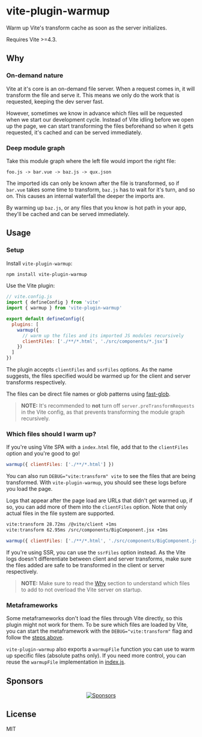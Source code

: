 # vite-plugin-warmup

Warm up Vite's transform cache as soon as the server initializes.

Requires Vite >=4.3.

## Why

### On-demand nature

Vite at it's core is an on-demand file server. When a request comes in, it will transform the file and serve it. This means we only do the work that is requested, keeping the dev server fast.

However, sometimes we know in advance which files will be requested when we start our development cycle. Instead of Vite idling before we open up the page, we can start transforming the files beforehand so when it gets requested, it's cached and can be served immediately.

### Deep module graph

Take this module graph where the left file would import the right file:

```
foo.js -> bar.vue -> baz.js -> qux.json
```

The imported ids can only be known after the file is transformed, so if `bar.vue` takes some time to transform, `baz.js` has to wait for it's turn, and so on. This causes an internal waterfall the deeper the imports are.

By warming up `baz.js`, or any files that you know is hot path in your app, they'll be cached and can be served immediately.

## Usage

### Setup

Install `vite-plugin-warmup`:

```bash
npm install vite-plugin-warmup
```

Use the Vite plugin:

```js
// vite.config.js
import { defineConfig } from 'vite'
import { warmup } from 'vite-plugin-warmup'

export default defineConfig({
  plugins: [
    warmup({
      // warm up the files and its imported JS modules recursively
      clientFiles: ['./**/*.html', './src/components/*.jsx']
    })
  ]
})
```

The plugin accepts `clientFiles` and `ssrFiles` options. As the name suggests, the files specified would be warmed up for the client and server transforms respectively.

The files can be direct file names or glob patterns using [fast-glob](https://github.com/mrmlnc/fast-glob).

> **NOTE:** It's recommended to **not** turn off `server.preTransformRequests` in the Vite config, as that prevents transforming the module graph recursively.

### Which files should I warm up?

If you're using Vite SPA with a `index.html` file, add that to the `clientFiles` option and you're good to go!

```js
warmup({ clientFiles: ['./**/*.html'] })
```

You can also run `DEBUG="vite:transform" vite` to see the files that are being transformed. With `vite-plugin-warmup`, you should see these logs before you load the page.

Logs that appear after the page load are URLs that didn't get warmed up, if so, you can add more of them into the `clientFiles` option. Note that only actual files in the file system are supported.

```bash
vite:transform 28.72ms /@vite/client +1ms
vite:transform 62.95ms /src/components/BigComponent.jsx +1ms
```

```js
warmup({ clientFiles: ['./**/*.html', './src/components/BigComponent.jsx'] })
```

If you're using SSR, you can use the `ssrFiles` option instead. As the Vite logs doesn't differentiate between client and server transforms, make sure the files added are safe to be transformed in the client or server respectively.

> **NOTE:** Make sure to read the [Why](#why) section to understand which files to add to not overload the Vite server on startup.

### Metaframeworks

Some metaframeworks don't load the files through Vite directly, so this plugin might not work for them. To be sure which files are loaded by Vite, you can start the metaframework with the `DEBUG="vite:transform"` flag and follow the [steps above](#which-files-should-i-warm-up).

`vite-plugin-warmup` also exports a `warmupFile` function you can use to warm up specific files (absolute paths only). If you need more control, you can reuse the `warmupFile` implementation in [index.js](./index.js).

## Sponsors

<p align="center">
  <a href="https://bjornlu.com/sponsors.svg">
    <img src="https://bjornlu.com/sponsors.svg" alt="Sponsors" />
  </a>
</p>

## License

MIT
